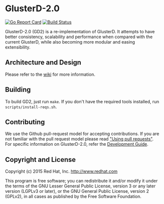 # GlusterD-2.0

[![Go Report Card](https://goreportcard.com/badge/github.com/gluster/glusterd2)](https://goreportcard.com/report/github.com/gluster/glusterd2)
[![Build Status](https://ci.centos.org/view/Gluster/job/gluster_glusterd2/badge/icon)](https://ci.centos.org/view/Gluster/job/gluster_glusterd2/)

GlusterD-2.0 (GD2) is a re-implementation of GlusterD. It attempts to have better
consistency, scalability and performance when compared with the current
GlusterD, while also becoming more modular and easing extensibility.

## Architecture and Design
Please refer to the [wiki](https://github.com/gluster/glusterd2/wiki/Design) for more information.

## Building

To build GD2, just run `make`. If you don't have the required tools installed, run `scripts/install-reqs.sh`.

## Contributing

We use the Github pull-request model for accepting contributions. If you are not familiar with the pull request model please read ["Using pull requests"](https://help.github.com/articles/using-pull-requests/). For specific information on GlusterD-2.0, refer the [Development Guide](../../wiki/Development-Guide).

## Copyright and License
Copyright (c) 2015 Red Hat, Inc. <http://www.redhat.com>

This program is free software; you can redistribute it and/or modify it under the terms of the GNU Lesser General Public License, version 3 or any later version (LGPLv3 or later), or the GNU General Public License, version 2 (GPLv2), in all cases as published by the Free Software Foundation.

